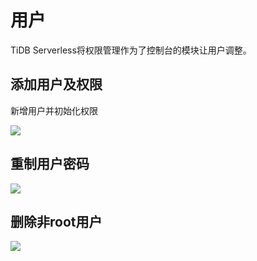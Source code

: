 

# 用户

TiDB Serverless将权限管理作为了控制台的模块让用户调整。

## 添加用户及权限

新增用户并初始化权限

![](https://tidb-doc.cn-bj.ufileos.com/user/usercreate001.png)


## 重制用户密码

![](https://tidb-doc.cn-bj.ufileos.com/user/resetpw001.png)

## 删除非root用户

![](https://tidb-doc.cn-bj.ufileos.com/user/deleteuser001.png)

